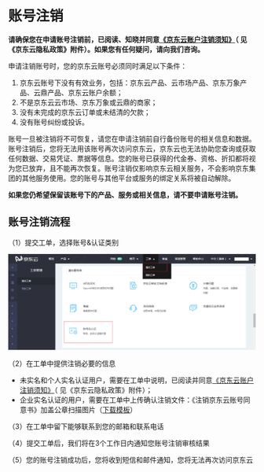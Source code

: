 # 账号注销
**请确保您在申请账号注销前，已阅读、知晓并同意[《京东云账户注销须知》](https://docs.jdcloud.com/platform-agreement/privacy-policy)（ 见《京东云隐私政策》附件）。如果您有任何疑问，请向我们咨询。**

申请注销账号时，您的京东云账号必须同时满足以下条件：</br>
1. 京东云账号下没有有效业务，包括：京东云产品、云市场产品、京东万象产品、云鼎产品、京东云账户余额；</br>
2. 不是京东云云市场、京东万象或云鼎的商家；</br>
3. 没有未完成的京东云订单或未结清的欠款；</br>
4. 没有账号纠纷或投诉。</br>

账号一旦被注销将不可恢复，请您在申请注销前自行备份账号的相关信息和数据。账号注销后，您将无法用该账号再次访问京东云，京东云也无法协助您查询或获取任何数据、交易凭证、票据等信息。您的账号已获得的代金券、资格、折扣都将视为您已放弃，且不能再次恢复。账号注销仅影响京东云相关服务，不会影响京东集团的其他服务使用。您的账号与其他平台或服务的绑定关系将被自动解除。

**如果您仍希望保留该账号下的产品、服务或相关信息，请不要申请账号注销。**

## 账号注销流程
（1）提交工单，选择账号&认证类别

![](../../../image/User/Account%20Management/Account%20Revocation/账号注销1.png)

（2）在工单中提供注销必要的信息

* 未实名和个人实名认证用户，需要在工单中说明，已阅读并同意[《京东云账户注销须知》](https://docs.jdcloud.com/platform-agreement/privacy-policy)（ 见《京东云隐私政策》附件）；
* 企业实名认证的用户，需要在工单中上传确认注销文件：《注销京东云账号同意书》加盖公章扫描图片（[下载模板](https://docs-downloads.oss.cn-north-1.jcloudcs.com/%25E6%25B3%25A8%25E9%2594%2580%25E4%25BA%25AC%25E4%25B8%259C%25E4%25BA%2591%25E8%25B4%25A6%25E5%258F%25B7%25E5%2590%258C%25E6%2584%258F%25E4%25B9%25A6.docx)）


（3）在工单中留下能够联系到您的邮箱和联系电话

（4）提交工单后，我们将在3个工作日内通知您账号注销审核结果

（5）您的账号注销成功后，您将收到短信和邮件通知，您将无法再次访问京东云
